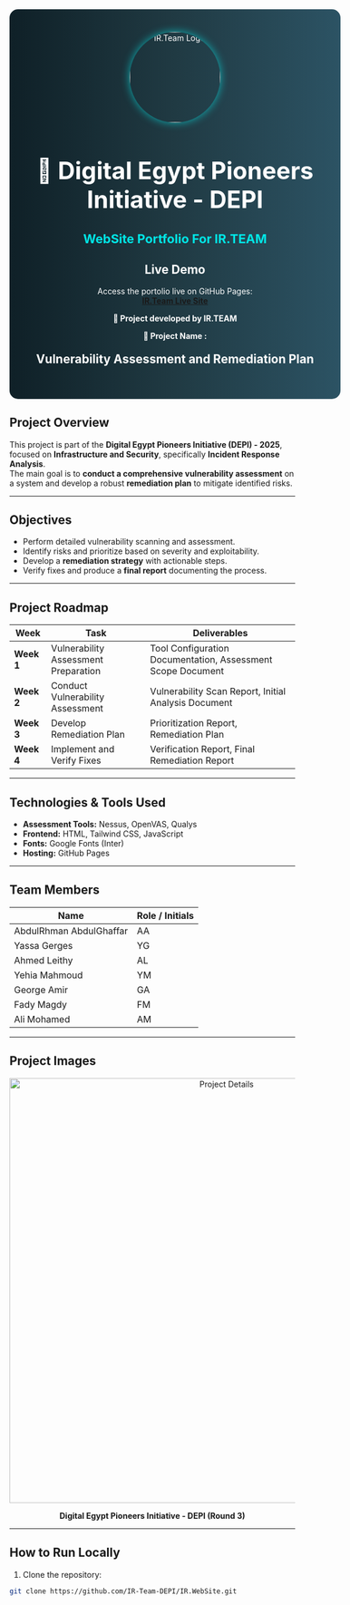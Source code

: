 <!-- ================= HEADER / BANNER ================= -->
<div align="center" style="width:100%; padding: 40px; border-radius: 15px; background: linear-gradient(90deg,#0f2027,#203a43,#2c5364); color:white;">

  <img src="https://i.postimg.cc/mk3syMbn/cropped-circle-image-1-optimized-1000.png" alt="IR.Team Logo" width="160" style="border-radius:50%; box-shadow:0px 0px 15px rgba(0,255,255,0.6);"/>

  <h1 style="font-size:42px; margin-bottom:10px;">🚀 Digital Egypt Pioneers Initiative - DEPI</h1>
  <h3 style="font-size:22px; color:#00e6e6;">WebSite Portfolio For IR.TEAM</h3>
 
  ## **Live Demo**
Access the portolio live on GitHub Pages:  
[**IR.Team Live Site**](https://ir-team-depi.github.io/IR.WebSite/)

  <p><B>🔹 Project developed by <b>IR.TEAM</b></B></p>
  <p><B>🔹 Project Name : </B></p>

  <h2 style="margin-top:20px;"> Vulnerability Assessment and Remediation Plan </h2>
</div>


## **Project Overview**

This project is part of the **Digital Egypt Pioneers Initiative (DEPI) - 2025**, focused on **Infrastructure and Security**, specifically **Incident Response Analysis**.  
The main goal is to **conduct a comprehensive vulnerability assessment** on a system and develop a robust **remediation plan** to mitigate identified risks.

---

## **Objectives**

- Perform detailed vulnerability scanning and assessment.
- Identify risks and prioritize based on severity and exploitability.
- Develop a **remediation strategy** with actionable steps.
- Verify fixes and produce a **final report** documenting the process.

---

## **Project Roadmap**

| Week | Task | Deliverables |
|------|------|-------------|
| **Week 1** | Vulnerability Assessment Preparation | Tool Configuration Documentation, Assessment Scope Document |
| **Week 2** | Conduct Vulnerability Assessment | Vulnerability Scan Report, Initial Analysis Document |
| **Week 3** | Develop Remediation Plan | Prioritization Report, Remediation Plan |
| **Week 4** | Implement and Verify Fixes | Verification Report, Final Remediation Report |

---

## **Technologies & Tools Used**

- **Assessment Tools:** Nessus, OpenVAS, Qualys  
- **Frontend:** HTML, Tailwind CSS, JavaScript  
- **Fonts:** Google Fonts (Inter)  
- **Hosting:** GitHub Pages  

---

## **Team Members**

| Name | Role / Initials |
|------|----------------|
| AbdulRhman AbdulGhaffar | AA |
| Yassa Gerges | YG |
| Ahmed Leithy | AL |
| Yehia Mahmoud | YM |
| George Amir | GA |
| Fady Magdy | FM |
| Ali Mohamed | AM |

---



## **Project Images**

<p align="center">
  <img src="https://i.postimg.cc/05CK0NxW/1447-03-01-19-06-52-c01e9c1f.jpg" alt="Project Details" width="750"/>
</p>

<p align="center"><b>Digital Egypt Pioneers Initiative - DEPI (Round 3)</b></p>


---

## **How to Run Locally**

1. Clone the repository:

```bash
git clone https://github.com/IR-Team-DEPI/IR.WebSite.git
